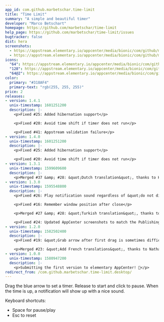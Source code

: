 ```yaml
---
app_id: com.github.marbetschar.time-limit
title: "Time Limit"
summary: "A simple and beautiful timer"
developer: "Marco Betschart"
homepage: https://github.com/marbetschar/time-limit
help_page: https://github.com/marbetschar/time-limit/issues
bugtracker: false
dist: hera
screenshots:
  - https://appstream.elementary.io/appcenter/media/bionic/com/github/marbetschar.time-limit/BBD088D6442FD595D9035C8518730F41/screenshots/image-1_orig.png
  - https://appstream.elementary.io/appcenter/media/bionic/com/github/marbetschar.time-limit/BBD088D6442FD595D9035C8518730F41/screenshots/image-2_orig.png
icons:
  "64": https://appstream.elementary.io/appcenter/media/bionic/com/github/marbetschar.time-limit/BBD088D6442FD595D9035C8518730F41/icons/64x64/com.github.marbetschar.time-limit_com.github.marbetschar.time-limit.png
  "128": https://appstream.elementary.io/appcenter/media/bionic/com/github/marbetschar.time-limit/BBD088D6442FD595D9035C8518730F41/icons/128x128/com.github.marbetschar.time-limit_com.github.marbetschar.time-limit.png
  "64@2": https://appstream.elementary.io/appcenter/media/bionic/com/github/marbetschar.time-limit/BBD088D6442FD595D9035C8518730F41/icons/64x64@2/com.github.marbetschar.time-limit_com.github.marbetschar.time-limit.png
color:
  primary: "#318AF4"
  primary-text: "rgb(255, 255, 255)"
price: 2
releases:
- version: 1.4.1
  unix-timestamp: 1601251200
  description: |-
    <p>Fixed #25: Added hibernation support</p>

    <p>Fixed #20: Avoid time shift if timer does not run</p>

    <p>Fixed #41: Appstream validation failure</p>
- version: 1.4.0
  unix-timestamp: 1601251200
  description: |-
    <p>Fixed #25: Added hibernation support</p>

    <p>Fixed #20: Avoid time shift if timer does not run</p>
- version: 1.3.1
  unix-timestamp: 1599609600
  description: |-
    <p>Merged #37 &amp; #28: &quot;Dutch translation&quot;, thanks to Heimen Stoffels 🎉️ (@Vistaus)</p>
- version: 1.3.0
  unix-timestamp: 1595548800
  description: |-
    <p>Fixed #26: Play notification sound regardless of &quot;do not disturb&quot; (eeds new notification server)</p>

    <p>Fixed #16: Remember window position after close</p>

    <p>Merged #27 &amp; #28: &quot;Turkish translation&quot;, thanks to Safak Genisol 🎉️ (@safak45x)</p>

    <p>Fixed #24: Updated AppCenter screenshots to match the Publishing Requirements</p>
- version: 1.2.0
  unix-timestamp: 1582502400
  description: |-
    <p>Fixed #19: &quot;Grab arrow after first drag is sometimes difficult&quot;</p>

    <p>Merged #23: &quot;Add French translations&quot;, thanks to Nathan Bonnemains 🎉️ (@NathanBnm)</p>
- version: 1.0.0
  unix-timestamp: 1580947200
  description: |-
    <p>Submitting the first version to elementary AppCenter! 🎉️</p>
redirect_from: /com.github.marbetschar.time-limit.desktop/
---
```


<p>Drag the blue arrow to set a timer. Release to start and click to pause. When the time is up, a notification will show up with a nice sound.</p>
<p>Keyboard shortcuts:</p>
<ul>
  <li>Space
        for pause/play</li>
  <li>Esc
        to reset</li>
</ul>
